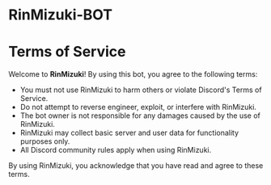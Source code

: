 # RinMizuki-BOT
<!DOCTYPE html>
<html lang="en">
<head>
    <meta charset="UTF-8">   
</head>
<body>
    <h1>Terms of Service</h1>
    <p>Welcome to <strong>RinMizuki</strong>! By using this bot, you agree to the following terms:</p>
    <ul>
        <li>You must not use RinMizuki to harm others or violate Discord's Terms of Service.</li>
        <li>Do not attempt to reverse engineer, exploit, or interfere with RinMizuki.</li>
        <li>The bot owner is not responsible for any damages caused by the use of RinMizuki.</li>
        <li>RinMizuki may collect basic server and user data for functionality purposes only.</li>
        <li>All Discord community rules apply when using RinMizuki.</li>
    </ul>
    <p>By using RinMizuki, you acknowledge that you have read and agree to these terms.</p>
</body>
</html>
